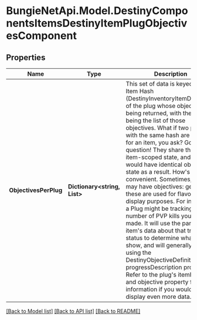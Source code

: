 # BungieNetApi.Model.DestinyComponentsItemsDestinyItemPlugObjectivesComponent
## Properties

Name | Type | Description | Notes
------------ | ------------- | ------------- | -------------
**ObjectivesPerPlug** | **Dictionary<string, List<DestinyQuestsDestinyObjectiveProgress>>** | This set of data is keyed by the Item Hash (DestinyInventoryItemDefinition) of the plug whose objectives are being returned, with the value being the list of those objectives.   What if two plugs with the same hash are returned for an item, you ask?   Good question! They share the same item-scoped state, and as such would have identical objective state as a result. How&#39;s that for convenient.   Sometimes, Plugs may have objectives: generally, these are used for flavor and display purposes. For instance, a Plug might be tracking the number of PVP kills you have made. It will use the parent item&#39;s data about that tracking status to determine what to show, and will generally show it using the DestinyObjectiveDefinition&#39;s progressDescription property. Refer to the plug&#39;s itemHash and objective property for more information if you would like to display even more data. | [optional] 

[[Back to Model list]](../README.md#documentation-for-models) [[Back to API list]](../README.md#documentation-for-api-endpoints) [[Back to README]](../README.md)

